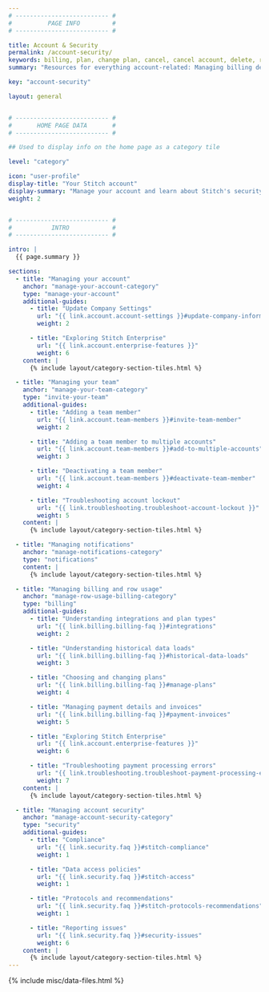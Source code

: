```yaml
---
# -------------------------- #
#          PAGE INFO         #
# -------------------------- #

title: Account & Security
permalink: /account-security/
keywords: billing, plan, change plan, cancel, cancel account, delete, remove
summary: "Resources for everything account-related: Managing billing details, inviting team members, security info, and more."

key: "account-security"

layout: general


# -------------------------- #
#       HOME PAGE DATA       #
# -------------------------- #

## Used to display info on the home page as a category tile

level: "category"

icon: "user-profile"
display-title: "Your Stitch account"
display-summary: "Manage your account and learn about Stitch's security practices."
weight: 2


# -------------------------- #
#           INTRO            #
# -------------------------- #

intro: |
  {{ page.summary }}

sections:
  - title: "Managing your account"
    anchor: "manage-your-account-category"
    type: "manage-your-account"
    additional-guides:
      - title: "Update Company Settings"
        url: "{{ link.account.account-settings }}#update-company-information"
        weight: 2

      - title: "Exploring Stitch Enterprise"
        url: "{{ link.account.enterprise-features }}"
        weight: 6
    content: |
      {% include layout/category-section-tiles.html %}

  - title: "Managing your team"
    anchor: "manage-your-team-category"
    type: "invite-your-team"
    additional-guides:
      - title: "Adding a team member"
        url: "{{ link.account.team-members }}#invite-team-member"
        weight: 2

      - title: "Adding a team member to multiple accounts"
        url: "{{ link.account.team-members }}#add-to-multiple-accounts"
        weight: 3

      - title: "Deactivating a team member"
        url: "{{ link.account.team-members }}#deactivate-team-member"
        weight: 4

      - title: "Troubleshooting account lockout"
        url: "{{ link.troubleshooting.troubleshoot-account-lockout }}"
        weight: 5
    content: |
      {% include layout/category-section-tiles.html %}

  - title: "Managing notifications"
    anchor: "manage-notifications-category"
    type: "notifications"
    content: |
      {% include layout/category-section-tiles.html %}

  - title: "Managing billing and row usage"
    anchor: "manage-row-usage-billing-category"
    type: "billing"
    additional-guides:
      - title: "Understanding integrations and plan types"
        url: "{{ link.billing.billing-faq }}#integrations"
        weight: 2

      - title: "Understanding historical data loads"
        url: "{{ link.billing.billing-faq }}#historical-data-loads"
        weight: 3

      - title: "Choosing and changing plans"
        url: "{{ link.billing.billing-faq }}#manage-plans"
        weight: 4

      - title: "Managing payment details and invoices"
        url: "{{ link.billing.billing-faq }}#payment-invoices"
        weight: 5

      - title: "Exploring Stitch Enterprise"
        url: "{{ link.account.enterprise-features }}"
        weight: 6

      - title: "Troubleshooting payment processing errors"
        url: "{{ link.troubleshooting.troubleshoot-payment-processing-errors }}"
        weight: 7
    content: |
      {% include layout/category-section-tiles.html %}

  - title: "Managing account security"
    anchor: "manage-account-security-category"
    type: "security"
    additional-guides:
      - title: "Compliance"
        url: "{{ link.security.faq }}#stitch-compliance"
        weight: 1

      - title: "Data access policies"
        url: "{{ link.security.faq }}#stitch-access"
        weight: 1

      - title: "Protocols and recommendations"
        url: "{{ link.security.faq }}#stitch-protocols-recommendations"
        weight: 1

      - title: "Reporting issues"
        url: "{{ link.security.faq }}#security-issues"
        weight: 6
    content: |
      {% include layout/category-section-tiles.html %}
---
```

{% include misc/data-files.html %}